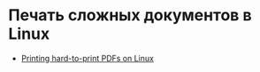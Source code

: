 Печать сложных документов в Linux
=================================

* [Printing hard-to-print PDFs on Linux](https://feeding.cloud.geek.nz/posts/printing-hard-to-print-pdfs-on-linux/)
